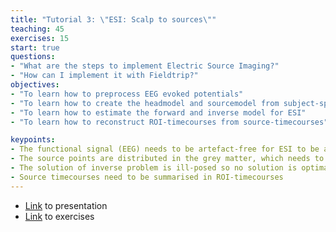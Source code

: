 ```yaml
---
title: "Tutorial 3: \"ESI: Scalp to sources\""
teaching: 45
exercises: 15
start: true
questions:
- "What are the steps to implement Electric Source Imaging?"
- "How can I implement it with Fieldtrip?"
objectives:
- "To learn how to preprocess EEG evoked potentials"
- "To learn how to create the headmodel and sourcemodel from subject-specific MRI"
- "To learn how to estimate the forward and inverse model for ESI"
- "To learn how to reconstruct ROI-timecourses from source-timecourses"

keypoints:
- The functional signal (EEG) needs to be artefact-free for ESI to be accurate
- The source points are distributed in the grey matter, which needs to be coregistered with the MRI used to calculate the headmodel
- The solution of inverse problem is ill-posed so no solution is optimal
- Source timecourses need to be summarised in ROI-timecourses
---
```


- [Link](../presentations/tutorial03/tutorial3_slides.pdf) to presentation
- [Link](../presentations/tutorial03/Tutorial3_script.html) to exercises

